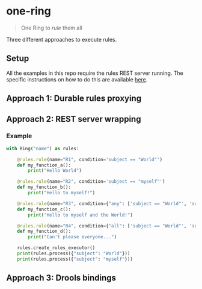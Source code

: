 # one-ring

> One Ring to *rule* them all

Three different approaches to execute rules.

## Setup

All the examples in this repo require the rules REST server running.
The specific instructions on how to do this are available [here](https://github.com/mariofusco/drools-yaml-rules).

## Approach 1: Durable rules proxying

## Approach 2: REST server wrapping

### Example

```python
with Ring("name") as rules:

    @rules.rule(name="R1", condition='subject == "World"')
    def my_function_a():
        print("Hello World")

    @rules.rule(name="R2", condition='subject == "myself"')
    def my_function_b():
        print("Hello to myself!")

    @rules.rule(name="R3", condition={"any": ['subject == "World"', 'subject == "myself"']})
    def my_function_c():
        print("Hello to myself and the World!")

    @rules.rule(name="R4", condition={"all": ['subject == "World"', 'subject == "myself"']})
    def my_function_d():
        print("Can't please everyone...")

    rules.create_rules_executor()
    print(rules.process({"subject": "World"}))
    print(rules.process({"subject": "myself"}))
```

## Approach 3: Drools bindings